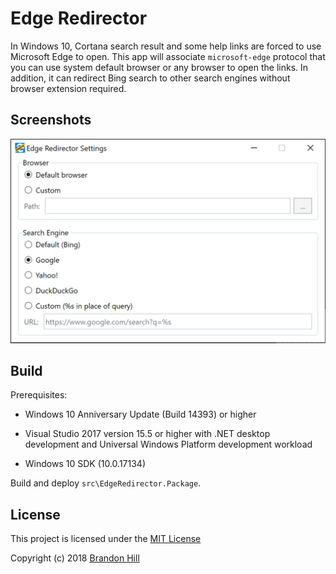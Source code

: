 # Edge Redirector

In Windows 10, Cortana search result and some help links are forced to use Microsoft Edge to open. This app will associate `microsoft-edge` protocol that you can use system default browser or any browser to open the links. In addition, it can redirect Bing search to other search engines without browser extension required.

## Screenshots

<img alt="Screenshot of settings" src="assets\screenshot-settings.png" width="513">

## Build

Prerequisites:

- Windows 10 Anniversary Update (Build 14393) or higher

- Visual Studio 2017 version 15.5 or higher with .NET desktop development and Universal Windows Platform development workload

- Windows 10 SDK (10.0.17134)

Build and deploy `src\EdgeRedirector.Package`.

## License

This project is licensed under the [MIT License](LICENSE)

Copyright (c) 2018 [Brandon Hill](https://branhill.com/)
